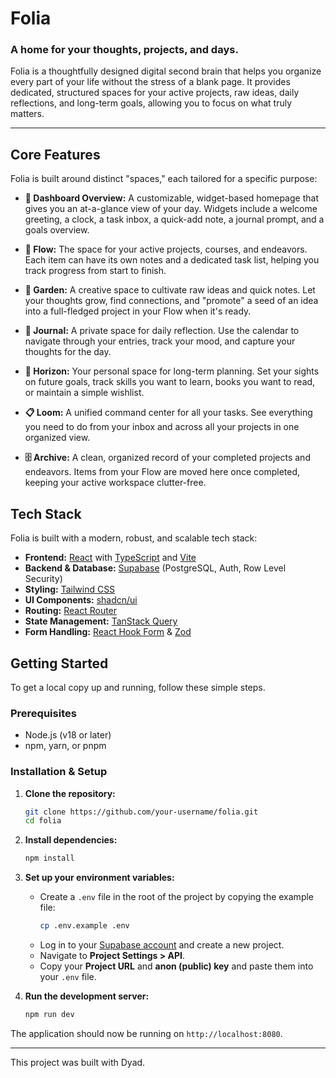 # Folia

### A home for your thoughts, projects, and days.

Folia is a thoughtfully designed digital second brain that helps you organize every part of your life without the stress of a blank page. It provides dedicated, structured spaces for your active projects, raw ideas, daily reflections, and long-term goals, allowing you to focus on what truly matters.

---

## Core Features

Folia is built around distinct "spaces," each tailored for a specific purpose:

-   **🏡 Dashboard Overview:** A customizable, widget-based homepage that gives you an at-a-glance view of your day. Widgets include a welcome greeting, a clock, a task inbox, a quick-add note, a journal prompt, and a goals overview.

-   **🌊 Flow:** The space for your active projects, courses, and endeavors. Each item can have its own notes and a dedicated task list, helping you track progress from start to finish.

-   **🌱 Garden:** A creative space to cultivate raw ideas and quick notes. Let your thoughts grow, find connections, and "promote" a seed of an idea into a full-fledged project in your Flow when it's ready.

-   **📖 Journal:** A private space for daily reflection. Use the calendar to navigate through your entries, track your mood, and capture your thoughts for the day.

-   **🔭 Horizon:** Your personal space for long-term planning. Set your sights on future goals, track skills you want to learn, books you want to read, or maintain a simple wishlist.

-   **📋 Loom:** A unified command center for all your tasks. See everything you need to do from your inbox and across all your projects in one organized view.

-   **🗄️ Archive:** A clean, organized record of your completed projects and endeavors. Items from your Flow are moved here once completed, keeping your active workspace clutter-free.

## Tech Stack

Folia is built with a modern, robust, and scalable tech stack:

-   **Frontend:** [React](https://react.dev/) with [TypeScript](https://www.typescriptlang.org/) and [Vite](https://vitejs.dev/)
-   **Backend & Database:** [Supabase](https://supabase.com/) (PostgreSQL, Auth, Row Level Security)
-   **Styling:** [Tailwind CSS](https://tailwindcss.com/)
-   **UI Components:** [shadcn/ui](https://ui.shadcn.com/)
-   **Routing:** [React Router](https://reactrouter.com/)
-   **State Management:** [TanStack Query](https://tanstack.com/query/latest)
-   **Form Handling:** [React Hook Form](https://react-hook-form.com/) & [Zod](https://zod.dev/)

## Getting Started

To get a local copy up and running, follow these simple steps.

### Prerequisites

-   Node.js (v18 or later)
-   npm, yarn, or pnpm

### Installation & Setup

1.  **Clone the repository:**
    ```sh
    git clone https://github.com/your-username/folia.git
    cd folia
    ```

2.  **Install dependencies:**
    ```sh
    npm install
    ```

3.  **Set up your environment variables:**
    -   Create a `.env` file in the root of the project by copying the example file:
        ```sh
        cp .env.example .env
        ```
    -   Log in to your [Supabase account](https://app.supabase.com) and create a new project.
    -   Navigate to **Project Settings > API**.
    -   Copy your **Project URL** and **anon (public) key** and paste them into your `.env` file.

4.  **Run the development server:**
    ```sh
    npm run dev
    ```

The application should now be running on `http://localhost:8080`.

---

This project was built with Dyad.